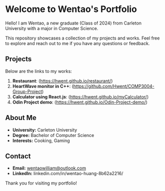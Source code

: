 # Welcome to Wentao's Portfolio

Hello! I am Wentao, a new graduate (Class of 2024) from Carleton University with a major in Computer Science.

This repository showcases a collection of my projects and works. Feel free to explore and reach out to me if you have any questions or feedback.

## Projects

Below are the links to my works:

1. **Restaurant**: (https://hwent.github.io/restaurant/)
2. **HeartWave monitor in C++**: (https://github.com/Hwent/COMP3004-Group-Project)
3. **Calculator using React.js**: (https://hwent.github.io/myCalculator/)
4. **Odin Project demo**: (https://hwent.github.io/Odin-Project-demo/)

## About Me

- **University:** Carleton University
- **Degree:** Bachelor of Computer Science
- **Interests:** Cooking, Gaming

## Contact

- **Email:** wentaowilliam@outlook.com
- **LinkedIn:** linkedin.com/in/wentao-huang-8b62a2216/

Thank you for visiting my portfolio!
